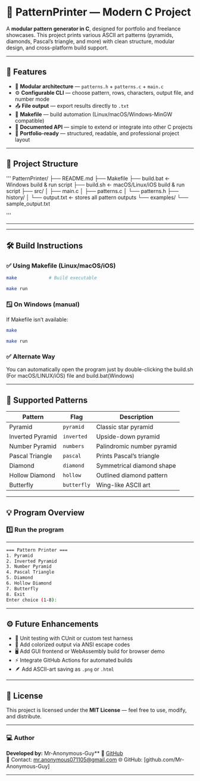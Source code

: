 # 🧩 PatternPrinter — Modern C Project

A **modular pattern generator in C**, designed for portfolio and freelance showcases. This project prints various ASCII art patterns (pyramids, diamonds, Pascal’s triangle, and more) with clean structure, modular design, and cross-platform build support.

---

## 🚀 Features

* 🧱 **Modular architecture** — `patterns.h` + `patterns.c` + `main.c`
* ⚙️ **Configurable CLI** — choose pattern, rows, characters, output file, and number mode
* 📤 **File output** — export results directly to `.txt`
* 🧰 **Makefile** — build automation (Linux/macOS/Windows-MinGW compatible)
* 🧾 **Documented API** — simple to extend or integrate into other C projects
* 💼 **Portfolio-ready** — structured, readable, and professional project layout

---

## 📁 Project Structure
'''
PatternPrinter/
├── README.md
├── Makefile
├── build.bat          <- Windows build & run script
├── build.sh           <- macOS/Linux/iOS build & run script
├── src/
│   ├── main.c
│   ├── patterns.c
│   └── patterns.h
├── history/
│   └── output.txt     <- stores all pattern outputs
└── examples/
    └── sample_output.txt


'''

---


---

## 🛠️ Build Instructions

### ✅ Using Makefile (Linux/macOS/iOS)

```bash
make            # Build executable

make run
```


### 🪟 On Windows (manual)

If Makefile isn’t available:

```bash
make

make run
```
### ✅ Alternate Way

You can automatically open the program   just by double-clicking the build.sh (For macOS/LINUX/iOS) file and build.bat(Windows) 

---

## 🧩 Supported Patterns

| Pattern          | Flag        | Description                |
| ---------------- | ----------- | -------------------------- |
| Pyramid          | `pyramid`   | Classic star pyramid       |
| Inverted Pyramid | `inverted`  | Upside-down pyramid        |
| Number Pyramid   | `numbers`   | Palindromic number pyramid |
| Pascal Triangle  | `pascal`    | Prints Pascal’s triangle   |
| Diamond          | `diamond`   | Symmetrical diamond shape  |
| Hollow Diamond   | `hollow`    | Outlined diamond pattern   |
| Butterfly        | `butterfly` | Wing-like ASCII art        |

---

## 💡 Program Overview

### 1️⃣ Run the program

---

```bash
=== Pattern Printer ===
1. Pyramid
2. Inverted Pyramid
3. Number Pyramid
4. Pascal Triangle
5. Diamond
6. Hollow Diamond
7. Butterfly
8. Exit
Enter choice (1-8):
```

---

## ⚙️ Future Enhancements

* 🧪 Unit testing with CUnit or custom test harness
* 🌈 Add colorized output via ANSI escape codes
* 🖥️ Add GUI frontend or WebAssembly build for browser demo
* ⚡ Integrate GitHub Actions for automated builds
* 🪶 Add ASCII-art saving as `.png` or `.html`

---

## 📜 License

This project is licensed under the **MIT License** — feel free to use, modify, and distribute.

---

### 💻 Author

**Developed by:** Mr-Anonymous-Guy**
🐙 [GitHub](https://github.com/mr-anonymous-Guy)  
📧 Contact: mr.anonymous071105@gmail.com
🌐 GitHub: [github.com/Mr-Anonymous-Guy]

---


